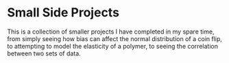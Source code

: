 # Small Side Projects
This is a collection of smaller projects I have completed in my spare time, 
from simply seeing how bias can affect the normal distribution of a coin flip, 
to attempting to model the elasticity of a polymer, 
to seeing the correlation between two sets of data.
